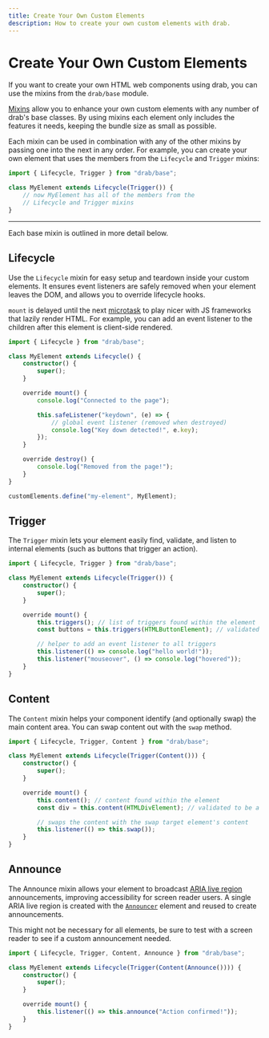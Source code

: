 ```yaml
---
title: Create Your Own Custom Elements
description: How to create your own custom elements with drab.
---
```


# Create Your Own Custom Elements

If you want to create your own HTML web components using drab, you can use the mixins from the `drab/base` module.

[Mixins](https://www.typescriptlang.org/docs/handbook/mixins.html) allow you to enhance your own custom elements with any number of drab's base classes. By using mixins each element only includes the features it needs, keeping the bundle size as small as possible.

Each mixin can be used in combination with any of the other mixins by passing one into the next in any order. For example, you can create your own element that uses the members from the `Lifecycle` and `Trigger` mixins:

```ts
import { Lifecycle, Trigger } from "drab/base";

class MyElement extends Lifecycle(Trigger()) {
	// now MyElement has all of the members from the
	// Lifecycle and Trigger mixins
}
```

---

Each base mixin is outlined in more detail below.

## Lifecycle

Use the `Lifecycle` mixin for easy setup and teardown inside your custom elements. It ensures event listeners are safely removed when your element leaves the DOM, and allows you to override lifecycle hooks.

`mount` is delayed until the next [microtask](https://developer.mozilla.org/en-US/docs/Web/API/Window/queueMicrotask) to play nicer with JS frameworks that lazily render HTML. For example, you can add an event listener to the children after this element is client-side rendered.

```ts
import { Lifecycle } from "drab/base";

class MyElement extends Lifecycle() {
	constructor() {
		super();
	}

	override mount() {
		console.log("Connected to the page");

		this.safeListener("keydown", (e) => {
			// global event listener (removed when destroyed)
			console.log("Key down detected!", e.key);
		});
	}

	override destroy() {
		console.log("Removed from the page!");
	}
}

customElements.define("my-element", MyElement);
```

## Trigger

The `Trigger` mixin lets your element easily find, validate, and listen to internal elements (such as buttons that trigger an action).

```ts
import { Lifecycle, Trigger } from "drab/base";

class MyElement extends Lifecycle(Trigger()) {
	constructor() {
		super();
	}

	override mount() {
		this.triggers(); // list of triggers found within the element
		const buttons = this.triggers(HTMLButtonElement); // validated to be buttons

		// helper to add an event listener to all triggers
		this.listener(() => console.log("hello world!"));
		this.listener("mouseover", () => console.log("hovered"));
	}
}
```

## Content

The `Content` mixin helps your component identify (and optionally swap) the main content area. You can swap content out with the `swap` method.

```ts
import { Lifecycle, Trigger, Content } from "drab/base";

class MyElement extends Lifecycle(Trigger(Content())) {
	constructor() {
		super();
	}

	override mount() {
		this.content(); // content found within the element
		const div = this.content(HTMLDivElement); // validated to be a div

		// swaps the content with the swap target element's content
		this.listener(() => this.swap());
	}
}
```

## Announce

The Announce mixin allows your element to broadcast [ARIA live region](https://www.sarasoueidan.com/blog/accessible-notifications-with-aria-live-regions-part-1) announcements, improving accessibility for screen reader users. A single ARIA live region is created with the [`Announcer`](/elements/announcer/) element and reused to create announcements.

This might not be necessary for all elements, be sure to test with a screen reader to see if a custom announcement needed.

```ts
import { Lifecycle, Trigger, Content, Announce } from "drab/base";

class MyElement extends Lifecycle(Trigger(Content(Announce()))) {
	constructor() {
		super();
	}

	override mount() {
		this.listener(() => this.announce("Action confirmed!"));
	}
}
```
